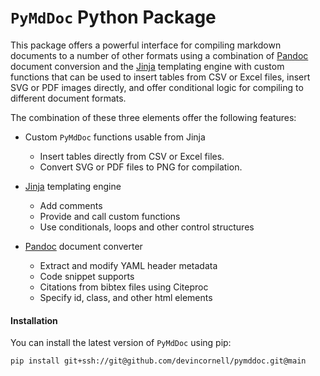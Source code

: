 # `PyMdDoc` Python Package

This package offers a powerful interface for compiling markdown documents to a number of other formats using a combination of [Pandoc](https://pandoc.org/) document conversion and the [Jinja](https://jinja.palletsprojects.com/en/stable/) templating engine with custom functions that can be used to insert tables from CSV or Excel files, insert SVG or PDF images directly, and offer conditional logic for compiling to different document formats.

The combination of these three elements offer the following features:

+ Custom `PyMdDoc` functions usable from Jinja
    + Insert tables directly from CSV or Excel files.
    + Convert SVG or PDF files to PNG for compilation.

+ [Jinja](https://jinja.palletsprojects.com/en/stable/) templating engine
    + Add comments
    + Provide and call custom functions
    + Use conditionals, loops and other control structures

+ [Pandoc](https://pandoc.org/) document converter
    + Extract and modify YAML header metadata
    + Code snippet supports
    + Citations from bibtex files using Citeproc
    + Specify id, class, and other html elements


#### Installation
You can install the latest version of `PyMdDoc` using pip:

```bash
pip install git+ssh://git@github.com/devincornell/pymddoc.git@main
```
